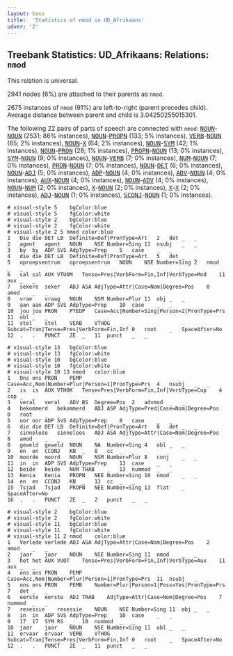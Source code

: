 ```yaml
---
layout: base
title:  'Statistics of nmod in UD_Afrikaans'
udver: '2'
---
```


## Treebank Statistics: UD_Afrikaans: Relations: `nmod`

This relation is universal.

2941 nodes (6%) are attached to their parents as `nmod`.

2675 instances of `nmod` (91%) are left-to-right (parent precedes child).
Average distance between parent and child is 3.04250255015301.

The following 22 pairs of parts of speech are connected with `nmod`: <tt><a href="af-pos-NOUN.html">NOUN</a></tt>-<tt><a href="af-pos-NOUN.html">NOUN</a></tt> (2531; 86% instances), <tt><a href="af-pos-NOUN.html">NOUN</a></tt>-<tt><a href="af-pos-PROPN.html">PROPN</a></tt> (133; 5% instances), <tt><a href="af-pos-VERB.html">VERB</a></tt>-<tt><a href="af-pos-NOUN.html">NOUN</a></tt> (65; 2% instances), <tt><a href="af-pos-NOUN.html">NOUN</a></tt>-<tt><a href="af-pos-X.html">X</a></tt> (64; 2% instances), <tt><a href="af-pos-NOUN.html">NOUN</a></tt>-<tt><a href="af-pos-SYM.html">SYM</a></tt> (42; 1% instances), <tt><a href="af-pos-NOUN.html">NOUN</a></tt>-<tt><a href="af-pos-PRON.html">PRON</a></tt> (28; 1% instances), <tt><a href="af-pos-PROPN.html">PROPN</a></tt>-<tt><a href="af-pos-NOUN.html">NOUN</a></tt> (13; 0% instances), <tt><a href="af-pos-SYM.html">SYM</a></tt>-<tt><a href="af-pos-NOUN.html">NOUN</a></tt> (9; 0% instances), <tt><a href="af-pos-NOUN.html">NOUN</a></tt>-<tt><a href="af-pos-VERB.html">VERB</a></tt> (7; 0% instances), <tt><a href="af-pos-NUM.html">NUM</a></tt>-<tt><a href="af-pos-NOUN.html">NOUN</a></tt> (7; 0% instances), <tt><a href="af-pos-PRON.html">PRON</a></tt>-<tt><a href="af-pos-NOUN.html">NOUN</a></tt> (7; 0% instances), <tt><a href="af-pos-NOUN.html">NOUN</a></tt>-<tt><a href="af-pos-DET.html">DET</a></tt> (6; 0% instances), <tt><a href="af-pos-NOUN.html">NOUN</a></tt>-<tt><a href="af-pos-ADJ.html">ADJ</a></tt> (5; 0% instances), <tt><a href="af-pos-ADP.html">ADP</a></tt>-<tt><a href="af-pos-NOUN.html">NOUN</a></tt> (4; 0% instances), <tt><a href="af-pos-ADV.html">ADV</a></tt>-<tt><a href="af-pos-NOUN.html">NOUN</a></tt> (4; 0% instances), <tt><a href="af-pos-AUX.html">AUX</a></tt>-<tt><a href="af-pos-NOUN.html">NOUN</a></tt> (4; 0% instances), <tt><a href="af-pos-NOUN.html">NOUN</a></tt>-<tt><a href="af-pos-ADV.html">ADV</a></tt> (4; 0% instances), <tt><a href="af-pos-NOUN.html">NOUN</a></tt>-<tt><a href="af-pos-NUM.html">NUM</a></tt> (2; 0% instances), <tt><a href="af-pos-X.html">X</a></tt>-<tt><a href="af-pos-NOUN.html">NOUN</a></tt> (2; 0% instances), <tt><a href="af-pos-X.html">X</a></tt>-<tt><a href="af-pos-X.html">X</a></tt> (2; 0% instances), <tt><a href="af-pos-ADJ.html">ADJ</a></tt>-<tt><a href="af-pos-NOUN.html">NOUN</a></tt> (1; 0% instances), <tt><a href="af-pos-SCONJ.html">SCONJ</a></tt>-<tt><a href="af-pos-NOUN.html">NOUN</a></tt> (1; 0% instances).


~~~ conllu
# visual-style 5	bgColor:blue
# visual-style 5	fgColor:white
# visual-style 2	bgColor:blue
# visual-style 2	fgColor:white
# visual-style 2 5 nmod	color:blue
1	Die	die	DET	LB	Definite=Def|PronType=Art	2	det	_	_
2	agent	agent	NOUN	NSE	Number=Sing	11	nsubj	_	_
3	by	by	ADP	SVS	AdpType=Prep	5	case	_	_
4	die	die	DET	LB	Definite=Def|PronType=Art	5	det	_	_
5	oproepsentrum	oproepsentrum	NOUN	NSE	Number=Sing	2	nmod	_	_
6	sal	sal	AUX	VTUOM	Tense=Pres|VerbForm=Fin,Inf|VerbType=Mod	11	aux	_	_
7	sekere	seker	ADJ	ASA	AdjType=Attr|Case=Nom|Degree=Pos	8	amod	_	_
8	vrae	vraag	NOUN	NSM	Number=Plur	11	obj	_	_
9	aan	aan	ADP	SVS	AdpType=Prep	10	case	_	_
10	jou	jou	PRON	PTEDP	Case=Acc|Number=Sing|Person=2|PronType=Prs	11	obl	_	_
11	stel	stel	VERB	VTHOG	Subcat=Tran|Tense=Pres|VerbForm=Fin,Inf	0	root	_	SpaceAfter=No
12	.	.	PUNCT	ZE	_	11	punct	_	_

~~~


~~~ conllu
# visual-style 13	bgColor:blue
# visual-style 13	fgColor:white
# visual-style 10	bgColor:blue
# visual-style 10	fgColor:white
# visual-style 10 13 nmod	color:blue
1	Ons	ons	PRON	PEMP	Case=Acc,Nom|Number=Plur|Person=1|PronType=Prs	4	nsubj	_	_
2	is	is	AUX	VTHOK	Tense=Pres|VerbForm=Fin,Inf|VerbType=Cop	4	cop	_	_
3	veral	veral	ADV	BS	Degree=Pos	2	advmod	_	_
4	bekommerd	bekommerd	ADJ	ASP	AdjType=Pred|Case=Nom|Degree=Pos	0	root	_	_
5	oor	oor	ADP	SVS	AdpType=Prep	8	case	_	_
6	die	die	DET	LB	Definite=Def|PronType=Art	8	det	_	_
7	sinnelose	sinneloos	ADJ	ASA	AdjType=Attr|Case=Nom|Degree=Pos	8	amod	_	_
8	geweld	geweld	NOUN	NA	Number=Sing	4	obl	_	_
9	en	en	CCONJ	KN	_	8	cc	_	_
10	moorde	moord	NOUN	NSM	Number=Plur	8	conj	_	_
11	in	in	ADP	SVS	AdpType=Prep	13	case	_	_
12	beide	beide	NUM	THAB	_	13	nummod	_	_
13	Kenia	Kenia	PROPN	NEE	Number=Sing	10	nmod	_	_
14	en	en	CCONJ	KN	_	13	cc	_	_
15	Tsjad	Tsjad	PROPN	NEE	Number=Sing	13	flat	_	SpaceAfter=No
16	.	.	PUNCT	ZE	_	2	punct	_	_

~~~


~~~ conllu
# visual-style 2	bgColor:blue
# visual-style 2	fgColor:white
# visual-style 11	bgColor:blue
# visual-style 11	fgColor:white
# visual-style 11 2 nmod	color:blue
1	Verlede	verlede	ADJ	ASA	AdjType=Attr|Case=Nom|Degree=Pos	2	amod	_	_
2	jaar	jaar	NOUN	NSE	Number=Sing	11	nmod	_	_
3	het	het	AUX	VUOT	Tense=Pres|VerbForm=Fin,Inf|VerbType=Aux	11	aux	_	_
4	ons	ons	PRON	PEMP	Case=Acc,Nom|Number=Plur|Person=1|PronType=Prs	11	nsubj	_	_
5	ons	ons	PRON	PEMB	Number=Plur|Person=1|Poss=Yes|PronType=Prs	7	det	_	_
6	eerste	eerste	ADJ	TRAB	AdjType=Attr|Case=Nom|Degree=Pos	7	nummod	_	_
7	resessie	resessie	NOUN	NSE	Number=Sing	11	obj	_	_
8	in	in	ADP	SVS	AdpType=Prep	10	case	_	_
9	17	17	SYM	RS	_	10	nummod	_	_
10	jaar	jaar	NOUN	NSE	Number=Sing	11	obl	_	_
11	ervaar	ervaar	VERB	VTHOG	Subcat=Tran|Tense=Pres|VerbForm=Fin,Inf	0	root	_	SpaceAfter=No
12	.	.	PUNCT	ZE	_	11	punct	_	_

~~~


